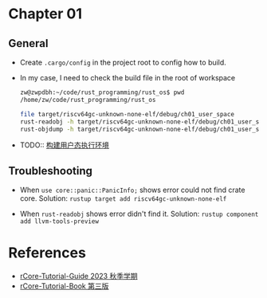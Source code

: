 # Chapter 01

## General

- Create `.cargo/config` in the project root to config how to build.
- In my case, I need to check the build file in the root of workspace

  ```sh
  zw@zwpdbh:~/code/rust_programming/rust_os$ pwd
  /home/zw/code/rust_programming/rust_os

  file target/riscv64gc-unknown-none-elf/debug/ch01_user_space
  rust-readobj -h target/riscv64gc-unknown-none-elf/debug/ch01_user_space
  rust-objdump -h target/riscv64gc-unknown-none-elf/debug/ch01_user_space
  ```

- TODO:: [构建用户态执行环境](http://learningos.cn/rCore-Tutorial-Guide-2023A/chapter1/3mini-rt-usrland.html)

## Troubleshooting

- When `use core::panic::PanicInfo;` shows error could not find crate core.
  Solution: `rustup target add riscv64gc-unknown-none-elf`

- When `rust-readobj` shows error didn't find it.
  Solution: `rustup component add llvm-tools-preview`



# References

- [rCore-Tutorial-Guide 2023 秋季学期](http://learningos.cn/rCore-Tutorial-Guide-2023A/index.html)
- [rCore-Tutorial-Book 第三版](https://rcore-os.cn/rCore-Tutorial-Book-v3/index.html)